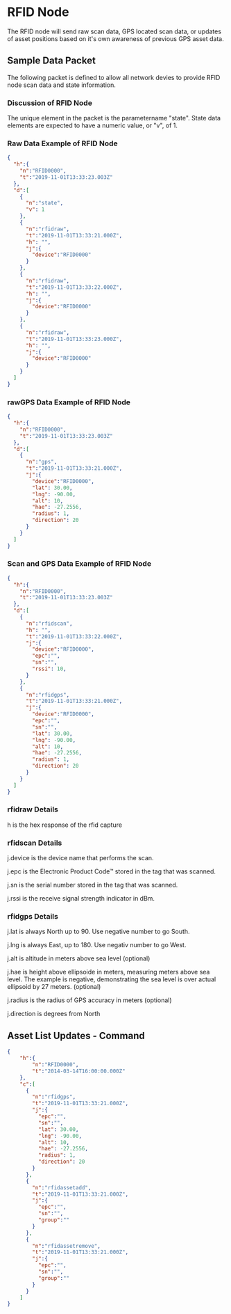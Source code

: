 # RFID Node

The RFID node will send raw scan data, GPS located scan data, or updates of asset positions based on it's own awareness of previous GPS asset data.

## Sample Data Packet

The following packet is defined to allow all network devies to provide RFID node scan data and state information.

### Discussion of RFID Node

The unique element in the packet is the parametername "state". State data elements are expected to have a numeric value, or "v", of 1.

### Raw Data Example of RFID Node

```json
{
  "h":{
    "n":"RFID0000",
    "t":"2019-11-01T13:33:23.003Z"
  },
  "d":[
    {
      "n":"state",
      "v": 1
    },
    {
      "n":"rfidraw",
      "t":"2019-11-01T13:33:21.000Z",
      "h": "",
      "j":{
        "device":"RFID0000"
      }
    },
    {
      "n":"rfidraw",
      "t":"2019-11-01T13:33:22.000Z",
      "h": "",
      "j":{
        "device":"RFID0000"
      }
    },
    {
      "n":"rfidraw",
      "t":"2019-11-01T13:33:23.000Z",
      "h": "",
      "j":{
        "device":"RFID0000"
      }
    }
  ]
}
```

### rawGPS Data Example of RFID Node

```json
{
  "h":{
    "n":"RFID0000",
    "t":"2019-11-01T13:33:23.003Z"
  },
  "d":[
    {
      "n":"gps",
      "t":"2019-11-01T13:33:21.000Z",
      "j":{
        "device":"RFID0000",
        "lat": 30.00,
        "lng": -90.00,
        "alt": 10,
        "hae": -27.2556,
        "radius": 1,
        "direction": 20
      }
    }
  ]
}
```

### Scan and GPS Data Example of RFID Node

```json
{
  "h":{
    "n":"RFID0000",
    "t":"2019-11-01T13:33:23.003Z"
  },
  "d":[
    {
      "n":"rfidscan",
      "h": "",
      "t":"2019-11-01T13:33:22.000Z",
      "j":{
        "device":"RFID0000",
        "epc":"",
        "sn":"",
        "rssi": 10,
      }
    },
    {
      "n":"rfidgps",
      "t":"2019-11-01T13:33:21.000Z",
      "j":{
        "device":"RFID0000",
        "epc":"",
        "sn":"",
        "lat": 30.00,
        "lng": -90.00,
        "alt": 10,
        "hae": -27.2556,
        "radius": 1,
        "direction": 20
      }
    }
  ]
}
```

### rfidraw Details

h is the hex response of the rfid capture

### rfidscan Details

j.device is the device name that performs the scan.

j.epc is the Electronic Product Code™ stored in the tag that was scanned.

j.sn is the serial number stored in the tag that was scanned.

j.rssi is the receive signal strength indicator in dBm.

### rfidgps Details

j.lat is always North up to 90. Use negative number to go South.

j.lng is always East, up to 180. Use negativ number to go West.

j.alt is altitude in meters above sea level (optional)

j.hae is height above ellipsoide in meters, measuring meters above sea level. The example is negative, demonstrating the sea level is over actual ellipsoid by 27 meters. (optional)

j.radius is the radius of GPS accuracy in meters (optional)

j.direction is degrees from North

## Asset List Updates - Command

```json
{
    "h":{
        "n":"RFID0000",
        "t":"2014-03-14T16:00:00.000Z"
    },
    "c":[
      {
        "n":"rfidgps",
        "t":"2019-11-01T13:33:21.000Z",
        "j":{
          "epc":"",
          "sn":"",
          "lat": 30.00,
          "lng": -90.00,
          "alt": 10,
          "hae": -27.2556,
          "radius": 1,
          "direction": 20
        }
      },
      {
        "n":"rfidassetadd",
        "t":"2019-11-01T13:33:21.000Z",
        "j":{
          "epc":"",
          "sn":"",
          "group":""
        }
      },
      {
        "n":"rfidassetremove",
        "t":"2019-11-01T13:33:21.000Z",
        "j":{
          "epc":"",
          "sn":"",
          "group":""
        }
      }
    ]
}
```
